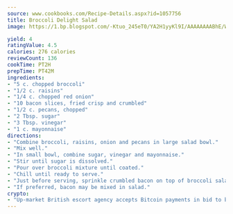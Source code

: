 ```yaml
---
source: www.cookbooks.com/Recipe-Details.aspx?id=1057756
title: Broccoli Delight Salad
image: https://1.bp.blogspot.com/-Ktuo_245eT0/YA2H1yyKl9I/AAAAAAAABhE/WMoqSq2tWOcgMkPaLYZ-49h8pVDUUwFCQCLcBGAsYHQ/s307/5.png

yield: 4
ratingValue: 4.5
calories: 276 calories
reviewCount: 136
cookTime: PT2H
prepTime: PT42M
ingredients:
- "5 c. chopped broccoli"
- "1/2 c. raisins"
- "1/4 c. chopped red onion"
- "10 bacon slices, fried crisp and crumbled"
- "1/2 c. pecans, chopped"
- "2 Tbsp. sugar"
- "3 Tbsp. vinegar"
- "1 c. mayonnaise"
directions:
- "Combine broccoli, raisins, onion and pecans in large salad bowl."
- "Mix well."
- "In small bowl, combine sugar, vinegar and mayonnaise."
- "Stir until sugar is dissolved."
- "Pour over broccoli mixture until coated."
- "Chill until ready to serve."
- "Just before serving, sprinkle crumbled bacon on top of broccoli salad."
- "If preferred, bacon may be mixed in salad."
crypto:
- "Up-market British escort agency accepts Bitcoin payments in bid to boost worker safety and client anonymity."
---
```

